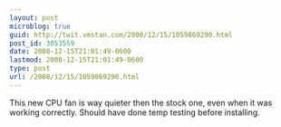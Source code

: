 ```yaml
---
layout: post
microblog: true
guid: http://twit.vmstan.com/2008/12/15/1059869290.html
post_id: 3053559
date: 2008-12-15T21:01:49-0600
lastmod: 2008-12-15T21:01:49-0600
type: post
url: /2008/12/15/1059869290.html
---
```

This new CPU fan is way quieter then the stock one, even when it was working correctly. Should have done temp testing before installing.
